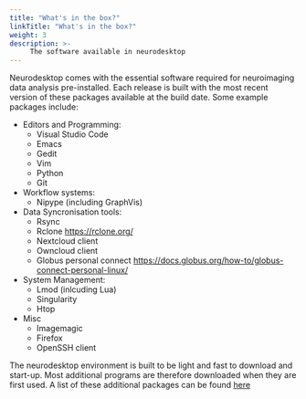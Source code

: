 ```yaml
---
title: "What's in the box?"
linkTitle: "What's in the box?"
weight: 3
description: >-
     The software available in neurodesktop
---
```


Neurodesktop comes with the essential software required for neuroimaging data analysis pre-installed. Each release is built with the most recent version of these packages available at the build date. Some example packages include:
* Editors and Programming:
     * Visual Studio Code
     * Emacs
     * Gedit
     * Vim
     * Python
     * Git
* Workflow systems:
     * Nipype (including GraphVis)
* Data Syncronisation tools:
     * Rsync
     * Rclone https://rclone.org/
     * Nextcloud client
     * Owncloud client
     * Globus personal connect https://docs.globus.org/how-to/globus-connect-personal-linux/
* System Management:
     * Lmod (inlcuding Lua)
     * Singularity
     * Htop
* Misc
     * Imagemagic
     * Firefox
     * OpenSSH client

The neurodesktop environment is built to be light and fast to download and start-up. Most additional programs are therefore downloaded when they are first used. A list of these additional packages can be found [here](https://github.com/NeuroDesk/neurodesk/blob/master/cvmfs/log.txt)
